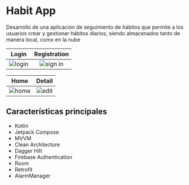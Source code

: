 # Habit App

Desarrollo de una aplicación de seguimiento de hábitos que permite a los usuarios crear y gestionar hábitos diarios, siendo almacenados tanto de manera local, como en la nube


Login             |  Registration
:-------------------------:|:-------------------------:
![login](https://github.com/AlbertoSabigny/Habits-tracker/assets/166927179/8f5ba565-9298-42e8-975e-f85c98c2f618) | ![sign in](https://github.com/AlbertoSabigny/Habits-tracker/assets/166927179/8c2f1387-ef57-452b-9ed8-4a68a91785bc)


Home             |  Detail
:-------------------------:|:-------------------------:
![home](https://github.com/AlbertoSabigny/Habits-tracker/assets/166927179/b17f8c3b-fcc0-4ade-91ce-f93711abd77f) | ![edit](https://github.com/AlbertoSabigny/Habits-tracker/assets/166927179/ae9af923-6914-46b3-bbeb-be615640aaea)


## Características principales
- Kotlin
- Jetpack Compose
- MVVM
- Clean Architecture
- Dagger Hilt
- Firebase Authentication
- Room
- Retrofit
- AlarmManager
